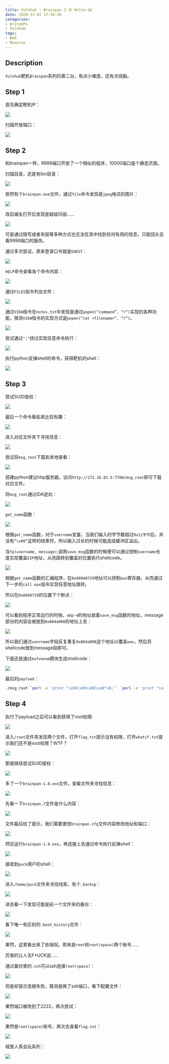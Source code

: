 ```yaml
---
title: Vulnhub - Brainpan 2 の Write-Up
date: 2020-12-02 17:36:56
categories:
- WriteUPs
- Vulnhub
tags:
- Web
- Reverse
---
```

## Description

`Vulnhub`靶机`Brainpan`系列的第二台，有点小难度，还有点烧脑。

<!-- more -->

## Step 1

首先确定靶机IP：

![](/img/Brainpan2/Brainpan1.png)

扫描开放端口：

![](/img/Brainpan2/Brainpan2.png)

## Step 2

和brainpan一样，9999端口开放了一个相似的程序，10000端口是个静态页面。

扫描目录，还是有bin目录：

![](/img/Brainpan2/Brainpan3.png)

依然有个`brainpan.exe`文件，通过`file`命令发现是`jpeg`格式的图片：

![](/img/Brainpan2/Brainpan4.png)

改后缀名打开后发现是超级玛丽……

![](/img/Brainpan2/Brainpan5.png)

可是通过隐写或者夹层等多种方式也无法在其中找到任何有用的信息，只能回头去看9999端口的服务。

通过多次尝试，原来登录口令就是`GUEST`：

![](/img/Brainpan2/Brainpan6.png)

`HELP`命令查看各个命令内容：

![](/img/Brainpan2/Brainpan7.png)

通过`FILES`指令列出文件：

![](/img/Brainpan2/Brainpan8.png)

通过`VIEW`指令在`notes.txt`中发现是通过`popen(“command”, “r”)`实现的各种功能，猜测`VIEW`指令的实现方式是`popen(“cat <filename>”, “r”)`。

![](/img/Brainpan2/Brainpan9.png)

尝试通过`";"`绕过实现任意命令执行：

![](/img/Brainpan2/Brainpan10.png)

执行python反弹shell的命令，获得靶机的shell：

![](/img/Brainpan2/Brainpan11.png)

## Step 3

尝试SUID提权：

![](/img/Brainpan2/Brainpan12.png)

最后一个命令看起来比较有趣：

![](/img/Brainpan2/Brainpan13.png)

进入对应文件夹下寻找信息：

![](/img/Brainpan2/Brainpan14.png)

尝试将`msg_root`下载到本地查看：

![](/img/Brainpan2/Brainpan15.png)

搭建python建议http服务器，访问`http://172.16.83.5:7788/msg_root`即可下载对应文件。

将`msg_root`通过IDA逆向：

![](/img/Brainpan2/Brainpan16.png)

`get_name`函数：

![](/img/Brainpan2/Brainpan17.png)

根据`get_name`函数，对于`username`变量，当我们输入的字节数超过`0x11字节`后，并没有`“\x00”`这样的结束符，所以输入过长的时候可能造成缓冲区溢出。

当`fp(username, message)`;调用`save_msg`函数的时候便可以通过控制`username`长度实现覆盖`EIP`地址，从而跳转到覆盖的位置执行shellcode。

![](/img/Brainpan2/Brainpan18.png)

根据`get_name`函数的汇编程序，在`0x08048729`地址可以控制`eax`寄存器，从而通过下一步的`call eax`指令实现任意地址跳转。

所以在`0x8048729`的位置下个断点：

![](/img/Brainpan2/Brainpan19.png)

可以看到程序正常运行的时候，`ebp-4`的地址放着`save_msg`函数的地址，message部分的内容会被放到`0x804a008`的地址上去：

![](/img/Brainpan2/Brainpan20.png)

所以我们通过`username`字段反复重复`0x804a008`这个地址以覆盖`eax`，然后将shellcode放到message段即可。

下面还是通过`msfvenom`模块生成shellcode：

![](/img/Brainpan2/Brainpan21.png)

最后的`payload`：

```Bash
./msg_root `perl -e 'print "\x04\x08\x08\xa0"x8;'` `perl -e 'print "\xdb\xd1\xd9\x74\x24\xf4\xba\x07\xeb\x6c\xe2\x5d\x2b\xc9\xb1\x0b\x83\xc5\x04\x31\x55\x16\x03\x55\x16\xe2\xf2\x81\x67\xba\x65\x07\x1e\x52\xb8\xcb\x57\x45\xaa\x24\x1b\xe2\x2a\x53\xf4\x90\x43\xcd\x83\xb6\xc1\xf9\x9c\x38\xe5\xf9\xb3\x5a\x8c\x97\xe4\xe9\x26\x68\xac\x5e\x3f\x89\x9f\xe1";'`
```

## Step 4

执行了payload之后可以看到获得了root权限:

![](/img/Brainpan2/Brainpan22.png)

进入`/root`文件夹发现两个文件，打开`flag.txt`提示没有权限，打开`whatif.txt`提示我们还不是root权限？WTF？

![](/img/Brainpan2/Brainpan23.png)

那就继续尝试SUID提权：

![](/img/Brainpan2/Brainpan24.png)

多了一个`brainpan-1.8.exe`文件，查看文件夹寻找信息：

![](/img/Brainpan2/Brainpan25.png)

先看一下`brainpan.7`文件是什么内容：

![](/img/Brainpan2/Brainpan26.png)

文件最后给了提示，我们需要更改`brainpan.cfg`文件内容修改地址和端口：

![](/img/Brainpan2/Brainpan27.png)

然后运行`brainpan-1.8.exe`，再连接上去通过命令执行反弹shell：

![](/img/Brainpan2/Brainpan28.png)

接收到`puck`用户的shell：

![](/img/Brainpan2/Brainpan29.png)

进入`/home/puck`文件夹寻找线索，有个`.backup`：

![](/img/Brainpan2/Brainpan30.png)

进去看一下发现可能是前一个文件夹的备份：

![](/img/Brainpan2/Brainpan31.png)

看下唯一有区别的`.bash_history`文件：

![](/img/Brainpan2/Brainpan32.png)

果然，这里看出来了些端倪。原来是`root`和`root(space)`两个账号......

厉害的让人无F*UCK说......

通过备份里的`.ssh`可以ssh连接`root(space)`：

![](/img/Brainpan2/Brainpan33.png)

但是却提示连接失败，猜测是换了ssh端口，看下配置文件：

![](/img/Brainpan2/Brainpan34.png)

果然端口被改到了2222，再次尝试：

![](/img/Brainpan2/Brainpan35.png)

果然是`root(space)`账号，再次去查看`flag.txt`：

![](/img/Brainpan2/Brainpan36.png)

城里人真会玩系列：

![](/img/Brainpan2/Brainpan37.png)
